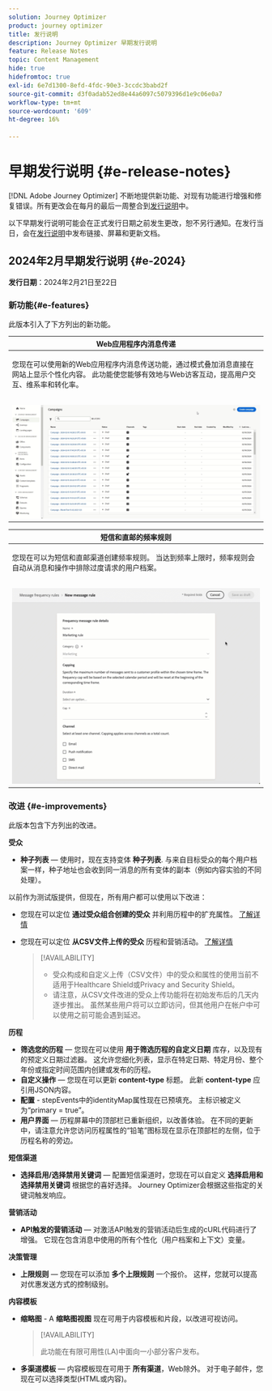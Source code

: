 ```yaml
---
solution: Journey Optimizer
product: journey optimizer
title: 发行说明
description: Journey Optimizer 早期发行说明
feature: Release Notes
topic: Content Management
hide: true
hidefromtoc: true
exl-id: 6e7d1300-8efd-4fdc-90e3-3ccdc3babd2f
source-git-commit: d3f0adab52ed8e44a6097c5079396d1e9c06e0a7
workflow-type: tm+mt
source-wordcount: '609'
ht-degree: 16%

---
```


# 早期发行说明 {#e-release-notes}

[!DNL Adobe Journey Optimizer] 不断地提供新功能、对现有功能进行增强和修复错误。所有更改会在每月的最后一周整合到[发行说明](release-notes.md)中。

以下早期发行说明可能会在正式发行日期之前发生更改，恕不另行通知。在发行当日，会在[发行说明](release-notes.md)中发布链接、屏幕和更新文档。

## 2024年2月早期发行说明 {#e-2024}

**发行日期**：2024年2月21日至22日

### 新功能{#e-features}

此版本引入了下方列出的新功能。


<table>
<thead>
<tr>
<th><strong>Web应用程序内消息传递</strong><br/></th>
</tr>
</thead>
<tbody>
<tr>
<td>
<p>您现在可以使用新的Web应用程序内消息传送功能，通过模式叠加消息直接在网站上显示个性化内容。 此功能使您能够有效地与Web访客互动，提高用户交互、维系率和转化率。<br/><br/></p>
<img src="assets/do-not-localize/web_inapp.gif">
</tr>
</tbody>
</table>


<table>
<thead>
<tr>
<th><strong>短信和直邮的频率规则</strong><br/></th>
</tr>
</thead>
<tbody>
<tr>
<td>
<p>您现在可以为短信和直邮渠道创建频率规则。 当达到频率上限时，频率规则会自动从消息和操作中排除过度请求的用户档案。 <br/><br/></p>
<img src="assets/do-not-localize/sms-dm-rules.gif">
</tr>
</tbody>
</table>

### 改进 {#e-improvements}

此版本包含下方列出的改进。

**受众**

* **种子列表**  — 使用时，现在支持变体 **种子列表**. 与来自目标受众的每个用户档案一样，种子地址也会收到同一消息的所有变体的副本（例如内容实验的不同处理）。

以前作为测试版提供，但现在，所有用户都可以使用以下改进：

* 您现在可以定位 **通过受众组合创建的受众** 并利用历程中的扩充属性。 [了解详情](../building-journeys/read-audience.md)

* 您现在可以定位 **从CSV文件上传的受众** 历程和营销活动。 [了解详情](../audience/about-audiences.md#segments-in-journey-optimizer)

  >[!AVAILABILITY]
  >
  >* 受众构成和自定义上传（CSV文件）中的受众和属性的使用当前不适用于Healthcare Shield或Privacy and Security Shield。
  >* 请注意，从CSV文件改进的受众上传功能将在初始发布后的几天内逐步推出。 虽然某些用户将可以立即访问，但其他用户在帐户中可以使用之前可能会遇到延迟。

**历程**

* **筛选您的历程**  — 您现在可以使用 **用于筛选历程的自定义日期** 库存，以及现有的预定义日期过滤器。 这允许您细化列表，显示在特定日期、特定月份、整个年份或指定时间范围内创建或发布的历程。
* **自定义操作**  — 您现在可以更新 **content-type** 标题。 此新 **content-type** 应引用JSON内容。
* **配置** - stepEvents中的identityMap属性现在已预填充。 主标识被定义为“primary = true”。
* **用户界面**  — 历程屏幕中的顶部栏已重新组织，以改善体验。 在不同的更新中，请注意允许您访问历程属性的“铅笔”图标现在显示在顶部栏的左侧，位于历程名称的旁边。

**短信渠道**

* **选择启用/选择禁用关键词**  — 配置短信渠道时，您现在可以自定义 **选择启用和选择禁用关键词** 根据您的喜好选择。 Journey Optimizer会根据这些指定的关键词触发响应。

**营销活动**

* **API触发的营销活动**  — 对激活API触发的营销活动后生成的cURL代码进行了增强。 它现在包含消息中使用的所有个性化（用户档案和上下文）变量。

**决策管理**

* **上限规则**  — 您现在可以添加 **多个上限规则** 一个报价。 这样，您就可以提高对优惠发送方式的控制级别。

**内容模板**

* **缩略图** - A **缩略图视图** 现在可用于内容模板和片段，以改进可视访问。

  >[!AVAILABILITY]
  >
  >此功能在有限可用性(LA)中面向一小部分客户发布。

* **多渠道模板**  — 内容模板现在可用于 **所有渠道**，Web除外。 对于电子邮件，您现在可以选择类型(HTML或内容)。
